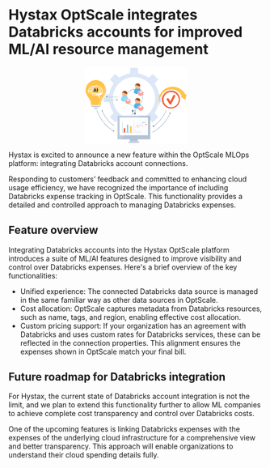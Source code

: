# Hystax OptScale integrates Databricks accounts for improved ML/AI resource management
<p align="center">
<img src="documentation/images/Databricks-support.png" width="40%" align="middle">
</p>
Hystax is excited to announce a new feature within the OptScale MLOps platform: integrating Databricks account connections.
<br>

Responding to customers’ feedback and committed to enhancing cloud usage efficiency, we have recognized the importance of including Databricks expense tracking in OptScale. This functionality provides a detailed and controlled approach to managing Databricks expenses.
## Feature overview
Integrating Databricks accounts into the Hystax OptScale platform introduces a suite of ML/AI features designed to improve visibility and control over Databricks expenses. Here's a brief overview of the key functionalities:

- Unified experience: The connected Databricks data source is managed in the same familiar way as other data sources in OptScale.
- Cost allocation: OptScale captures metadata from Databricks resources, such as name, tags, and region, enabling effective cost allocation.
- Custom pricing support: If your organization has an agreement with Databricks and uses custom rates for Databricks services, these can be reflected in the connection properties. This alignment ensures the expenses shown in OptScale match your final bill.
## Future roadmap for Databricks integration
For Hystax, the current state of Databricks account integration is not the limit, and we plan to extend this functionality further to allow ML companies to achieve complete cost transparency and control over Databricks costs.

One of the upcoming features is linking Databricks expenses with the expenses of the underlying cloud infrastructure for a comprehensive view and better transparency. This approach will enable organizations to understand their cloud spending details fully.
